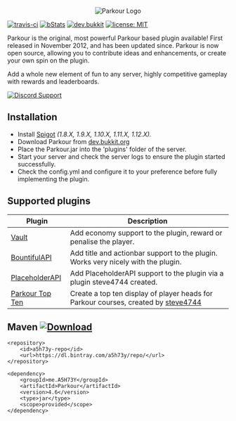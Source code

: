 <p align="center"><img src="http://i.imgur.com/OayXKol.png" alt="Parkour Logo"></p>

[![travis-ci](https://travis-ci.org/A5H73Y/Parkour.svg?branch=master)](https://travis-ci.org/A5H73Y/Parkour/branches)
[![bStats](https://img.shields.io/badge/statistics-bstats-brightgreen.svg)](https://bstats.org/plugin/bukkit/Parkour)
[![dev.bukkit](https://img.shields.io/badge/tutorials-dev.bukkit-blue.svg)](https://dev.bukkit.org/projects/parkour/pages/tutorial)
[![license: MIT](https://img.shields.io/badge/license-MIT-lightgrey.svg)](https://tldrlegal.com/license/mit-license)

Parkour is the original, most powerful Parkour based plugin available! 
First released in November 2012, and has been updated since. Parkour is now open source, allowing you to contribute ideas and enhancements, or create your own spin on the plugin.<p />
Add a whole new element of fun to any server, highly competitive gameplay with rewards and leaderboards.<p />

[<img src="https://i.imgur.com/aMmpMyj.png" alt="Discord Support">](https://discord.gg/Gc8RGYr)<p />

## Installation
* Install [Spigot](https://www.spigotmc.org/threads/buildtools-updates-information.42865/) _(1.8.X, 1.9.X, 1.10.X, 1.11.X, 1.12.X)._
* Download Parkour from [dev.bukkit.org](https://dev.bukkit.org/projects/parkour/files)
* Place the Parkour.jar into the 'plugins' folder of the server.
* Start your server and check the server logs to ensure the plugin started successfully.
* Check the config.yml and configure it to your preference before fully implementing the plugin.

## Supported plugins
| Plugin        | Description  |
| ------------- | ------------- |
| [Vault](https://dev.bukkit.org/projects/vault) | Add economy support to the plugin, reward or penalise the player. |
| [BountifulAPI](https://www.spigotmc.org/resources/bountifulapi-1-8-1-9-1-10.1394/) | Add title and actionbar support to the plugin. Works very nicely with the plugin. |
| [PlaceholderAPI](https://www.spigotmc.org/resources/parkour-expansion.41874/) | Add PlaceholderAPI support to the plugin via a plugin steve4744 created. |
| [Parkour Top Ten](https://www.spigotmc.org/resources/parkour-expansion.41874/) | Create a top ten display of player heads for Parkour courses​, created by [steve4744](https://github.com/steve4744/ParkourTopTen) |

## Maven [ ![Download](https://api.bintray.com/packages/a5h73y/repo/Parkour/images/download.svg) ](https://bintray.com/a5h73y/repo/Parkour/_latestVersion)
```
<repository>
    <id>a5h73y-repo</id>
    <url>https://dl.bintray.com/a5h73y/repo/</url>
</repository>
```

```
<dependency>
    <groupId>me.A5H73Y</groupId>
    <artifactId>Parkour</artifactId>
    <version>4.6</version>
    <type>jar</type>
    <scope>provided</scope>
</dependency>
```
